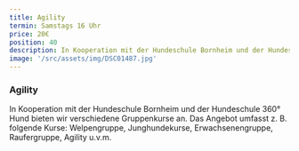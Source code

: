```yaml
---
title: Agility
termin: Samstags 16 Uhr
price: 20€
position: 40
description: In Kooperation mit der Hundeschule Bornheim und der Hundeschule 360° Hund bieten wir verschiedene Gruppenkurse an.
image: '/src/assets/img/DSC01487.jpg'
---
```


### Agility

In Kooperation mit der Hundeschule Bornheim und der Hundeschule 360° Hund bieten wir verschiedene Gruppenkurse an. Das Angebot umfasst z. B. folgende Kurse: Welpengruppe, Junghundekurse, Erwachsenengruppe, Raufergruppe, Agility u.v.m.
